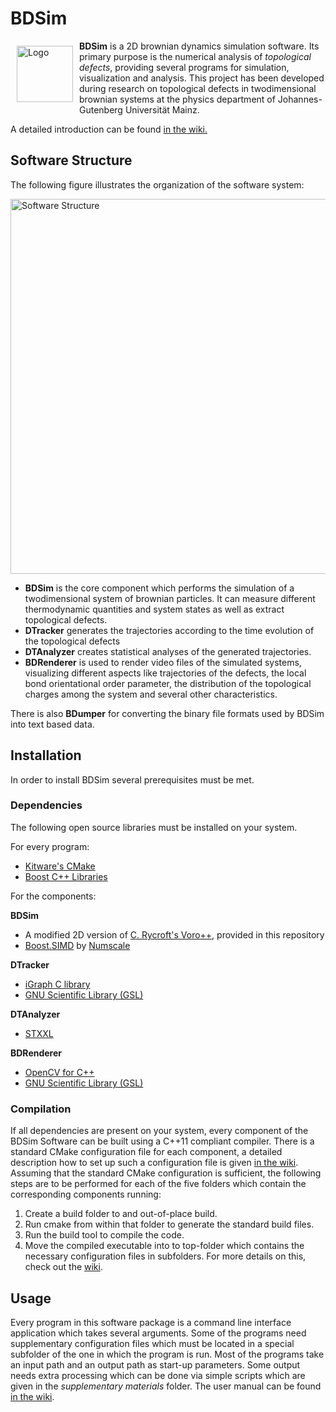 # BDSim

<img src="https://cdn.rawgit.com/wiki/LarsHadidi/BDSim/res/img/Logo.svg" width="90" align="left" hspace="10" vspace="8" alt="Logo"/>

**BDSim** is a 2D brownian dynamics simulation software. Its primary purpose is the numerical analysis of *topological defects*, providing several programs for simulation, visualization and analysis. This project has been developed during research on topological defects in twodimensional brownian systems at the physics department of Johannes-Gutenberg Universität Mainz.

A detailed introduction can be found [in the wiki.](https://github.com/LarsHadidi/BDSim/wiki)

## Software Structure

The following figure illustrates the organization of the software system:

<img src="https://cdn.rawgit.com/wiki/LarsHadidi/BDSim/res/img/SoftwareArchitecture.svg" width="600" alt="Software Structure"/>

- **BDSim** is the core component which performs the simulation of a twodimensional system of brownian particles. It can measure different thermodynamic quantities and system states as well as extract topological defects.
- **DTracker** generates the trajectories according to the time evolution of the topological defects
- **DTAnalyzer** creates statistical analyses of the generated trajectories.
- **BDRenderer** is used to render video files of the simulated systems, visualizing different aspects like trajectories of the defects, the local bond orientational order parameter, the distribution of the topological charges among the system and several other characteristics.

There is also **BDumper** for converting the binary file formats used by BDSim into text based data.

## Installation

In order to install BDSim several prerequisites must be met.

### Dependencies

The following open source libraries must be installed on your system.

For every program:
- [Kitware's CMake](https://cmake.org/)
- [Boost C++ Libraries](http://www.boost.org/)

For the components:

**BDSim**
- A modified 2D version of [C. Rycroft's Voro++](http://math.lbl.gov/voro++/), provided in this repository
- [Boost.SIMD](https://github.com/NumScale/boost.simd) by [Numscale](https://www.numscale.com)

**DTracker**
- [iGraph C library](http://igraph.org/c/)
- [GNU Scientific Library (GSL)](http://www.gnu.org/software/gsl/)

**DTAnalyzer**
- [STXXL](http://stxxl.sourceforge.net/)

**BDRenderer**
- [OpenCV for C++](http://opencv.org/)
- [GNU Scientific Library (GSL)](http://www.gnu.org/software/gsl/)

### Compilation

If all dependencies are present on your system, every component of the BDSim Software can be built using a C++11 compliant compiler. There is a standard CMake configuration file for each component, a detailed description how to set up such a configuration file is given [in the wiki](https://github.com/LarsHadidi/BDSim/wiki).
Assuming that the standard CMake configuration is sufficient, the following steps are to be performed for each of the five folders which contain the corresponding  components  running:
1. Create a build folder to and out-of-place build.
2. Run cmake from within that folder to generate the standard build files.
3. Run the build tool to compile the code.
4. Move the compiled executable into to top-folder which contains the necessary configuration files in subfolders. For more details on this, check out the [wiki](https://github.com/LarsHadidi/BDSim/wiki).

## Usage

Every program in this software package is a command line interface application which takes several arguments. Some of the programs need supplementary configuration files which must be located in a special subfolder of the one in which the program is run. Most of the programs take an input path and an output path as start-up parameters. Some output needs extra processing which can be done via simple scripts which are given in the *supplementary materials* folder. The user manual can be found [in the wiki](https://github.com/LarsHadidi/BDSim/wiki).
